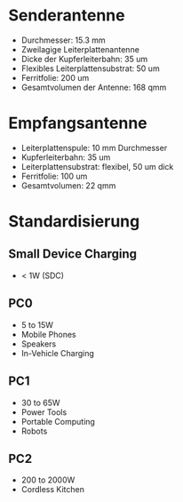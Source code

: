 # Senderantenne

* Durchmesser: 15.3 mm
* Zweilagige Leiterplattenantenne
* Dicke der Kupferleiterbahn: 35 um
* Flexibles Leiterplattensubstrat: 50 um
* Ferritfolie: 200 um
* Gesamtvolumen der Antenne: 168 qmm

# Empfangsantenne

* Leiterplattenspule: 10 mm Durchmesser
* Kupferleiterbahn: 35 um
* Leiterplattensubstrat: flexibel, 50 um dick
* Ferritfolie: 100 um
* Gesamtvolumen: 22 qmm

# Standardisierung

## Small Device Charging
* < 1W (SDC)

## PC0
* 5 to 15W
* Mobile Phones
* Speakers
* In-Vehicle Charging

## PC1
* 30 to 65W
* Power Tools
* Portable Computing
* Robots

## PC2
* 200 to 2000W
* Cordless Kitchen
